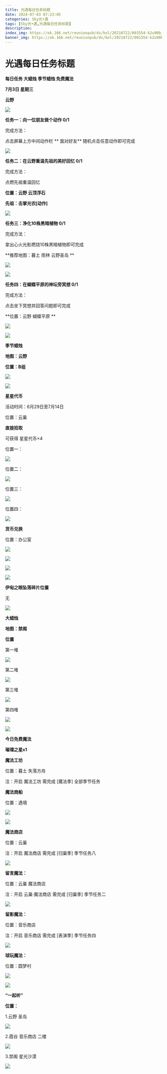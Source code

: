 ```yaml
---
title: 光遇每日任务标题
date: 2024-07-03 07:23:05
categories: Sky光•遇
tags: [Sky光•遇,光遇每日任务标题]
description: 
index_img: https://ok.166.net/reunionpub/ds/kol/20210722/001554-k2u90bj7ay.png?imageView&thumbnail=600x0&type=jpg
banner_img: https://ok.166.net/reunionpub/ds/kol/20210722/001554-k2u90bj7ay.png?imageView&thumbnail=600x0&type=jpg
---
```

# 光遇每日任务标题
**每日任务 大蜡烛 季节蜡烛 免费魔法**

 **7月3日 星期三**

 **云野**

![](https://img.166.net/reunionpub/ds/kol_server/20240703/002626-8orcwlsdy0.jpg)

 **任务一：向一位朋友做个动作 0/1**

完成方法：

点击屏幕上方中间动作栏 **  面对好友** 随机点击任意动作即可完成

![](https://img.166.net/reunionpub/ds/kol_server/20240703/000918-qyj0kz7t39.jpg)

 **任务二：在云野重温先祖的美好回忆 0/1**

完成方法：

点燃先祖重温回忆

 **位置：云野 云顶浮石**

 **先祖：击掌光农[动作]**

![](https://img.166.net/reunionpub/ds/kol_server/20240703/000955-0u85b2l4n3.jpg)

 **任务三：净化10株黑暗植物 0/1**

完成方法：

拿出心火光影燃烧10株黑暗植物即可完成

 **推荐地图：暮土 雨林 云野圣岛   **

![](https://img.166.net/reunionpub/ds/kol_server/20240703/001026-8bimuvn294.jpg)

![](https://img.166.net/reunionpub/ds/kol_server/20240703/001032-sk5v1ula8e.jpeg)

 **任务四：在蝴蝶平原的神坛旁冥想 0/1**

完成方法：

点击坐下冥想并回答问题即可完成

 **位置：云野 蝴蝶平原  **

![](https://img.166.net/reunionpub/ds/kol_server/20240703/001159-9wa7jfiyc1.jpeg)

![](https://img.166.net/reunionpub/ds/kol/20240127/072230-kr6zdftygs.png)

 **季节蜡烛**

 **地图：云野**

 **位置：B组**

![](https://img.166.net/reunionpub/ds/kol_server/20240703/000801-1ckudvss9y.jpg)

![](https://img.166.net/reunionpub/ds/kol/20240127/072300-y4gsrkwvcm.png)

 **星星代币**

活动时间：6月29日至7月14日

位置：云巢

 **直接拾取**

可获得 星星代币×4

位置一：

![](https://img.166.net/reunionpub/ds/kol_server/20240703/002707-jl4t5nf623.jpg)

位置二：

![](https://img.166.net/reunionpub/ds/kol_server/20240703/002714-ptyfels3s8.jpg)

位置三：

![](https://img.166.net/reunionpub/ds/kol_server/20240703/002737-1vai3zme4r.jpg)

位置四：

![](https://img.166.net/reunionpub/ds/kol_server/20240703/003230-21e7gzotsm.jpg)

 **货币兑换**

位置：办公室

![](https://img.166.net/reunionpub/ds/kol_server/20240629/005338-691o72zgcb.jpg)

![](https://img.166.net/reunionpub/ds/kol_server/20240629/022958-1utyssgvko.jpg)

![](https://img.166.net/reunionpub/ds/kol_server/20240629/023345-jn8ea9hswm.jpg)

![](https://img.166.net/reunionpub/ds/kol/20240127/072300-y4gsrkwvcm.png)

 **伊甸之眼坠落碎片位置**

无

![](https://img.166.net/reunionpub/ds/kol/20240127/072300-y4gsrkwvcm.png)

 **大蜡烛**

 **地图：禁阁**

 **位置**

第一堆

![](https://img.166.net/reunionpub/ds/kol_server/20240703/003310-1cfi89lhks.jpg)

第二堆

![](https://img.166.net/reunionpub/ds/kol_server/20240703/003316-qohcmwnfek.jpg)

第三堆

![](https://img.166.net/reunionpub/ds/kol_server/20240703/003322-c4onj6gsmh.jpg)

第四堆

![](https://img.166.net/reunionpub/ds/kol_server/20240703/003328-1klvpe2tsg.jpg)

 **![](https://img.166.net/reunionpub/ds/kol/20231014/004048-gyt2imp830.png)**

 **今日免费魔法**

 **璀璨之星x1**

 **魔法工坊**

位置：暮土 失落方舟

注：开启 魔法工坊 需完成 [魔法季] 全部季节任务

 **魔法商船**

位置：遇境

 **![](https://img.166.net/reunionpub/ds/kol/20231014/004605-qmuiowanf4.png)**

![](https://img.166.net/reunionpub/ds/kol_server/20240703/003411-meqyao71u8.jpg)

 **魔法商店**

位置：云巢

注：开启 魔法商店 需完成 [归巢季] 季节任务八

![](https://img.166.net/reunionpub/ds/kol_server/20240703/003401-zorm691f54.jpg)

 **留言魔法：**

位置：云巢 魔法商店

注：开启 云巢·魔法商店 需完成 [归巢季] 季节任务二

![](https://img.166.net/reunionpub/ds/kol/20240104/233540-rs5n8klws2.jpg)

 **留影魔法：**

位置：音乐商店

注：开启 音乐商店 需完成 [表演季] 季节任务四

![](https://img.166.net/reunionpub/ds/kol/20240428/232643-hrkcnvb1jq.jpeg)

 **球玩魔法：**

位置：圆梦村

 **![](https://img.166.net/reunionpub/ds/kol/20231014/005022-4hnlvzm7iu.png)**

 **![](https://img.166.net/reunionpub/ds/kol/20231220/070757-w9oeg612sl.png)**

 **“一起听”**

 **位置：**

1.云野 圣岛

**![](https://img.166.net/reunionpub/ds/kol/20231220/071109-so6aef3jyr.jpeg)**

2.霞谷 音乐商店 二楼

**![](https://img.166.net/reunionpub/ds/kol/20231220/071120-naym3f5u4g.jpeg)**

3.禁阁 星光沙漠

 **![](https://img.166.net/reunionpub/ds/kol/20231220/071136-p6b05krfu4.png)**

